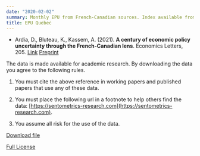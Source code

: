 ```yaml
---
date: "2020-02-02"
summary: Monthly EPU from French-Canadian sources. Index available from 1913 to 2020.
title: EPU Quebec
---
```


- Ardia, D., Bluteau, K., Kassem, A. (2021). **A century of economic policy uncertainty through the French-Canadian lens**. Economics Letters, 205. [Link](https://doi.org/10.1016/j.econlet.2021.109938) [Preprint](https://doi.org/10.2139/ssrn.3773702)

The data is made available for academic research. By downloading the data you agree to the following rules.

1) You must cite the above reference in working papers and published papers that use any of these data.

2) You must place the following url in a footnote to help others find the data: [https://sentometrics-research.com](https://sentometrics-research.com).

3) You assume all risk for the use of the data.

[Download file](https://www.dropbox.com/s/37vl8pagi2ztoah/Sentometrics_EPU_QUEBEC.csv?dl=1)

[Full License](https://www.dropbox.com/s/jwjh4b08zvq09nv/LICENSE.txt?dl=0)